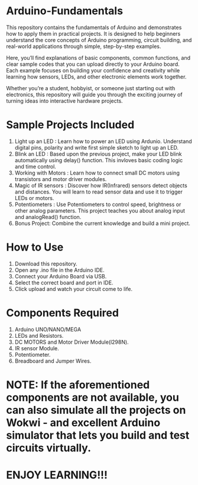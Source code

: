 # Arduino-Fundamentals
This repository contains the fundamentals of Arduino and demonstrates how to apply them in practical projects. It is designed to help beginners understand the core concepts of Arduino programming, circuit building, and real-world applications through simple, step-by-step examples.

Here, you’ll find explanations of basic components, common functions, and clear sample codes that you can upload directly to your Arduino board. Each example focuses on building your confidence and creativity while learning how sensors, LEDs, and other electronic elements work together.

Whether you’re a student, hobbyist, or someone just starting out with electronics, this repository will guide you through the exciting journey of turning ideas into interactive hardware projects.
# Sample Projects Included 
1. Light up an LED : Learn how to power an LED using Ardunio. Understand digital pins, polarity and write first simple sketch to light up an LED.
2. Blink an LED : Based upon the previous project, make your LED blink automatically using delay() function. This invloves basic coding logic and time control.
3. Working with Motors : Learn how to connect small DC motors using transistors and motor driver modules.
4. Magic of IR sensors : Discover how IR(Infrared) sensors detect objects and distances. You will learn to read sensor data and use it to trigger LEDs or motors.
5. Potentiometers : Use Potentiometers to control speed, brightness or other analog parameters. This project teaches you about analog input and analogRead() function.
6. Bonus Project: Combine the current knowledge and build a mini project.

# How to Use 
1. Download this repository.
2. Open any .ino file in the Arduino IDE.
3. Connect your Arduino Board via USB.
4. Select the correct board and port in IDE.
5. Click upload and watch your circuit come to life.

# Components Required
1. Arduino UNO/NANO/MEGA
2. LEDs and Resistors.
3. DC MOTORS and Motor Driver Module(l298N).
4. IR sensor Module.
5. Potentiometer.
6. Breadboard and Jumper Wires.
  # NOTE: If the aforementioned components are not available, you can also simulate all the projects on Wokwi - and excellent Arduino simulator that lets you build and test circuits virtually. 

# ENJOY LEARNING!!!
